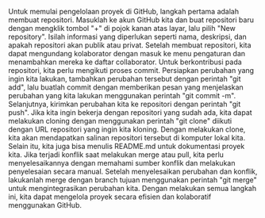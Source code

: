 Untuk memulai pengelolaan proyek di GitHub, langkah pertama adalah membuat repositori. Masuklah ke akun GitHub kita dan buat repositori baru dengan mengklik tombol "+" di pojok kanan atas layar, lalu pilih "New repository". Isilah informasi yang diperlukan seperti nama, deskripsi, dan apakah repositori akan publik atau privat. Setelah membuat repositori, kita dapat mengundang kolaborator dengan masuk ke menu pengaturan dan menambahkan mereka ke daftar collaborator. Untuk berkontribusi pada repositori, kita perlu mengikuti proses commit. Persiapkan perubahan yang ingin kita lakukan, tambahkan perubahan tersebut dengan perintah "git add", lalu buatlah commit dengan memberikan pesan yang menjelaskan perubahan yang kita lakukan menggunakan perintah "git commit -m". Selanjutnya, kirimkan perubahan kita ke repositori dengan perintah "git push". Jika kita ingin bekerja dengan repositori yang sudah ada, kita dapat melakukan cloning dengan menggunakan perintah "git clone" diikuti dengan URL repositori yang ingin kita kloning. Dengan melakukan clone, kita akan mendapatkan salinan repositori tersebut di komputer lokal kita. Selain itu, kita juga bisa menulis README.md untuk dokumentasi proyek kita. Jika terjadi konflik saat melakukan merge atau pull, kita perlu menyelesaikannya dengan memahami sumber konflik dan melakukan penyelesaian secara manual. Setelah menyelesaikan perubahan dan konflik, lakukanlah merge dengan branch tujuan menggunakan perintah "git merge" untuk mengintegrasikan perubahan kita. Dengan melakukan semua langkah ini, kita dapat mengelola proyek secara efisien dan kolaboratif menggunakan GitHub.